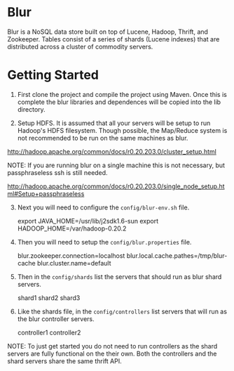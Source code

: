 Blur
=============

Blur is a NoSQL data store built on top of Lucene, Hadoop, Thrift, and Zookeeper.  Tables consist of a series of shards (Lucene indexes) that are distributed across a cluster of commodity servers.

Getting Started
=============

1. First clone the project and compile the project using Maven.  Once this is complete the blur libraries and dependences will be copied into the lib directory.

2. Setup HDFS.  It is assumed that all your servers will be setup to run Hadoop's HDFS filesystem.  Though possible, the Map/Reduce system is not recommended to be run on the same machines as blur.

http://hadoop.apache.org/common/docs/r0.20.203.0/cluster_setup.html

NOTE: If you are running blur on a single machine this is not necessary, but passphraseless ssh is still needed.

http://hadoop.apache.org/common/docs/r0.20.203.0/single_node_setup.html#Setup+passphraseless

3. Next you will need to configure the `config/blur-env.sh` file.

	export JAVA_HOME=/usr/lib/j2sdk1.6-sun
	export HADOOP_HOME=/var/hadoop-0.20.2

4. Then you will need to setup the `config/blur.properties` file.

	blur.zookeeper.connection=localhost
	blur.local.cache.pathes=/tmp/blur-cache
	blur.cluster.name=default

5. Then in the `config/shards` list the servers that should run as blur shard servers.

	shard1
	shard2
	shard3

6. Like the shards file, in the `config/controllers` list servers that will run as the blur controller servers.

	controller1
	controller2

NOTE: To just get started you do not need to run controllers as the shard servers are fully functional on the their own.  Both the controllers and the shard servers share the same thrift API.



